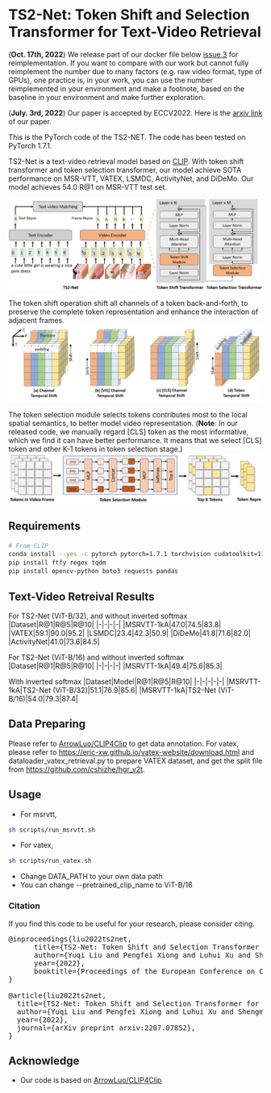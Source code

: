 # TS2-Net: Token Shift and Selection Transformer for Text-Video Retrieval

(**Oct. 17th, 2022**) We release part of our docker file below [issue 3](https://github.com/yuqi657/ts2_net/issues/3) for reimplementation. If you want to compare with our work but cannot fully reimplement the number due to many factors (e.g. raw video format, type of GPUs), one practice is, in your work, you can use the number reimplemented in your environment and make a footnote, based on the baseline in your environment and make further exploration.

(**July. 3rd, 2022**) Our paper is accepted by ECCV2022. Here is the [arxiv link](https://arxiv.org/abs/2207.07852) of our paper.

This is the PyTorch code of the TS2-NET. The code has been tested on PyTorch 1.7.1.

TS2-Net is a text-video retrieval model based on [CLIP](https://github.com/openai/CLIP). With token shift transformer and token selection transformer, our model achieve SOTA performance on MSR-VTT, VATEX, LSMDC, ActivityNet, and DiDeMo. Our model achieves 54.0 R@1 on MSR-VTT test set.

![ts2_net](pics/framework.png)

The token shift operation shift all channels of a token back-and-forth, to preserve the complete token representation and enhance the interaction of adjacent frames.
![tokenshift](pics/tokenshift.png)

The token selection module selects tokens contributes most to the local spatial semantics, to better model video representation.
(**Note**: In our released code, we manually regard [CLS] token as the most informative, which we find it can have better performance. It means that we select [CLS] token and other K-1 tokens in token selection stage.)
![tokenselect](pics/token_selection.png)
## Requirements
```sh
# From CLIP
conda install --yes -c pytorch pytorch=1.7.1 torchvision cudatoolkit=11.0
pip install ftfy regex tqdm
pip install opencv-python boto3 requests pandas
```

## Text-Video Retreival Results

For TS2-Net (ViT-B/32), and without inverted softmax
|Dataset|R@1|R@5|R@10|
|-|-|-|-|
|MSRVTT-1kA|47.0|74.5|83.8|
|VATEX|59.1|90.0|95.2|
|LSMDC|23.4|42.3|50.9|
|DiDeMo|41.8|71.6|82.0|
|ActivityNet|41.0|73.6|84.5|

For TS2-Net (ViT-B/16) and without inverted softmax
|Dataset|R@1|R@5|R@10|
|-|-|-|-|
|MSRVTT-1kA|49.4|75.6|85.3|

With inverted softmax
|Dataset|Model|R@1|R@5|R@10|
|-|-|-|-|-|
|MSRVTT-1kA|TS2-Net (ViT-B/32)|51.1|76.9|85.6|
|MSRVTT-1kA|TS2-Net (ViT-B/16)|54.0|79.3|87.4|

## Data Preparing 

Please refer to [ArrowLuo/CLIP4Clip](https://github.com/ArrowLuo/CLIP4Clip) to get data annotation.
For vatex, please refer to https://eric-xw.github.io/vatex-website/download.html and dataloader_vatex_retrieval.py to prepare VATEX dataset, and get the split file from https://github.com/cshizhe/hgr_v2t.

## Usage
* For msrvtt, 
```sh
sh scripts/run_msrvtt.sh
```
* For vatex,
```sh
sh scripts/run_vatex.sh
``` 
* Change DATA_PATH to your own data path
* You can change --pretrained_clip_name to ViT-B/16

### Citation
If you find this code to be useful for your research, please consider citing.
<pre>
@inproceedings{liu2022ts2net,
      title={TS2-Net: Token Shift and Selection Transformer for Text-Video Retrieval}, 
      author={Yuqi Liu and Pengfei Xiong and Luhui Xu and Shengming Cao and Qin Jin},
      year={2022},
      booktitle={Proceedings of the European Conference on Computer Vision (ECCV)},
}

@article{liu2022ts2net,
  title={TS2-Net: Token Shift and Selection Transformer for Text-Video Retrieval},
  author={Yuqi Liu and Pengfei Xiong and Luhui Xu and Shengming Cao and Qin Jin},
  year={2022},
  journal={arXiv preprint arxiv:2207.07852},
}
</pre> 

## Acknowledge
* Our code is based on [ArrowLuo/CLIP4Clip](https://github.com/ArrowLuo/CLIP4Clip)

